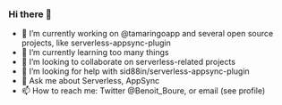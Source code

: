 ### Hi there 👋

- 🔭 I’m currently working on @tamaringoapp and several open source projects, like serverless-appsync-plugin
- 🌱 I’m currently learning too many things
- 👯 I’m looking to collaborate on serverless-related projects
- 🤔 I’m looking for help with sid88in/serverless-appsync-plugin
- 💬 Ask me about Serverless, AppSync
- 📫 How to reach me: Twitter @Benoit_Boure, or email (see profile)

